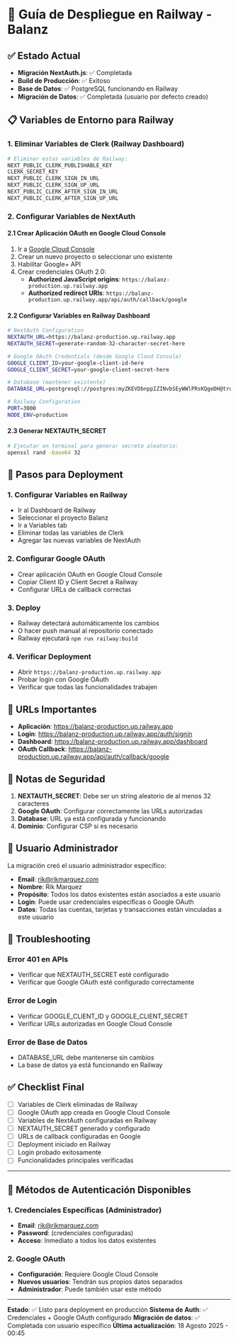 # 🚀 Guía de Despliegue en Railway - Balanz

## ✅ Estado Actual
- **Migración NextAuth.js**: ✅ Completada
- **Build de Producción**: ✅ Exitoso
- **Base de Datos**: ✅ PostgreSQL funcionando en Railway
- **Migración de Datos**: ✅ Completada (usuario por defecto creado)

## 📋 Variables de Entorno para Railway

### 1. Eliminar Variables de Clerk (Railway Dashboard)
```bash
# Eliminar estas variables de Railway:
NEXT_PUBLIC_CLERK_PUBLISHABLE_KEY
CLERK_SECRET_KEY
NEXT_PUBLIC_CLERK_SIGN_IN_URL
NEXT_PUBLIC_CLERK_SIGN_UP_URL
NEXT_PUBLIC_CLERK_AFTER_SIGN_IN_URL
NEXT_PUBLIC_CLERK_AFTER_SIGN_UP_URL
```

### 2. Configurar Variables de NextAuth

#### 2.1 Crear Aplicación OAuth en Google Cloud Console
1. Ir a [Google Cloud Console](https://console.cloud.google.com/)
2. Crear un nuevo proyecto o seleccionar uno existente
3. Habilitar Google+ API
4. Crear credenciales OAuth 2.0:
   - **Authorized JavaScript origins**: `https://balanz-production.up.railway.app`
   - **Authorized redirect URIs**: `https://balanz-production.up.railway.app/api/auth/callback/google`

#### 2.2 Configurar Variables en Railway Dashboard
```bash
# NextAuth Configuration
NEXTAUTH_URL=https://balanz-production.up.railway.app
NEXTAUTH_SECRET=generate-random-32-character-secret-here

# Google OAuth Credentials (desde Google Cloud Console)
GOOGLE_CLIENT_ID=your-google-client-id-here
GOOGLE_CLIENT_SECRET=your-google-client-secret-here

# Database (mantener existente)
DATABASE_URL=postgresql://postgres:myZKEVDbnppIZINvbSEyWWlPRsKQgeDH@trolley.proxy.rlwy.net:31671/balanz

# Railway Configuration
PORT=3000
NODE_ENV=production
```

#### 2.3 Generar NEXTAUTH_SECRET
```bash
# Ejecutar en terminal para generar secreto aleatorio:
openssl rand -base64 32
```

## 🔧 Pasos para Deployment

### 1. Configurar Variables en Railway
- Ir al Dashboard de Railway
- Seleccionar el proyecto Balanz
- Ir a Variables tab
- Eliminar todas las variables de Clerk
- Agregar las nuevas variables de NextAuth

### 2. Configurar Google OAuth
- Crear aplicación OAuth en Google Cloud Console
- Copiar Client ID y Client Secret a Railway
- Configurar URLs de callback correctas

### 3. Deploy
- Railway detectará automáticamente los cambios
- O hacer push manual al repositorio conectado
- Railway ejecutará `npm run railway:build`

### 4. Verificar Deployment
- Abrir `https://balanz-production.up.railway.app`
- Probar login con Google OAuth
- Verificar que todas las funcionalidades trabajen

## 🎯 URLs Importantes

- **Aplicación**: https://balanz-production.up.railway.app
- **Login**: https://balanz-production.up.railway.app/auth/signin
- **Dashboard**: https://balanz-production.up.railway.app/dashboard
- **OAuth Callback**: https://balanz-production.up.railway.app/api/auth/callback/google

## 🔐 Notas de Seguridad

1. **NEXTAUTH_SECRET**: Debe ser un string aleatorio de al menos 32 caracteres
2. **Google OAuth**: Configurar correctamente las URLs autorizadas
3. **Database**: URL ya está configurada y funcionando
4. **Dominio**: Configurar CSP si es necesario

## 👤 Usuario Administrador

La migración creó el usuario administrador específico:
- **Email**: rik@rikmarquez.com
- **Nombre**: Rik Marquez
- **Propósito**: Todos los datos existentes están asociados a este usuario
- **Login**: Puede usar credenciales específicas o Google OAuth
- **Datos**: Todas las cuentas, tarjetas y transacciones están vinculadas a este usuario

## 🚨 Troubleshooting

### Error 401 en APIs
- Verificar que NEXTAUTH_SECRET esté configurado
- Verificar que Google OAuth esté configurado correctamente

### Error de Login
- Verificar GOOGLE_CLIENT_ID y GOOGLE_CLIENT_SECRET
- Verificar URLs autorizadas en Google Cloud Console

### Error de Base de Datos
- DATABASE_URL debe mantenerse sin cambios
- La base de datos ya está funcionando en Railway

## ✅ Checklist Final

- [ ] Variables de Clerk eliminadas de Railway
- [ ] Google OAuth app creada en Google Cloud Console
- [ ] Variables de NextAuth configuradas en Railway
- [ ] NEXTAUTH_SECRET generado y configurado
- [ ] URLs de callback configuradas en Google
- [ ] Deployment iniciado en Railway
- [ ] Login probado exitosamente
- [ ] Funcionalidades principales verificadas

---

## 🎯 Métodos de Autenticación Disponibles

### 1. Credenciales Específicas (Administrador)
- **Email**: rik@rikmarquez.com  
- **Password**: (credenciales configuradas)
- **Acceso**: Inmediato a todos los datos existentes

### 2. Google OAuth
- **Configuración**: Requiere Google Cloud Console
- **Nuevos usuarios**: Tendrán sus propios datos separados
- **Administrador**: Puede también usar este método

---

**Estado**: ✅ Listo para deployment en producción
**Sistema de Auth**: ✅ Credenciales + Google OAuth configurado
**Migración de datos**: ✅ Completada con usuario específico
**Última actualización**: 18 Agosto 2025 - 00:45
